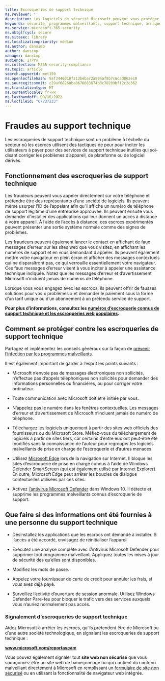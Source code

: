 ```yaml
---
title: Escroqueries de support technique
ms.reviewer: ''
description: Les logiciels de sécurité Microsoft peuvent vous protéger contre les escroqueries de support technique qui prétend rechercher des programmes malveillants ou des virus, puis vous montre de fausses détections et avertissements.
keywords: sécurité, programmes malveillants, support technique, arnaque, protection, astuce, usurpation, faux, messages d’erreur, rapport, logiciel de sécurité non autorisés, faux, antivirus, logiciel faux, non autorisés, menaces, frais de suppression, frais de suppression, mise à niveau, payer pour la suppression, installer la version complète, essai, beaucoup de menaces, scanneur, analyse, propre, ordinateur, sécurité, programme, xp sécurité à la maison, faux Microsoft, activer, activer l’analyse, activer antivirus, avertissements, fenêtres contextuelles, avertissements de sécurité, sécurité pop-ups techniques de support escroqueries,  fausse notification d’erreur Microsoft, alerte de virus faux, expiration de produit faux, activation de Faux Windows, pages web escroquerie, numéros de téléphone arnaque, numéros de téléphone, MMPC, WDSI, Centre de protection Microsoft contre les programmes malveillants, tech support scam numbers
ms.service: microsoft-365-security
ms.mktglfcycl: secure
ms.sitesec: library
ms.localizationpriority: medium
ms.author: dansimp
author: dansimp
manager: dansimp
audience: ITPro
ms.collection: M365-security-compliance
ms.topic: article
search.appverid: met150
ms.openlocfilehash: 9af3446010f213beba72a894af8b7c6cad862ec0
ms.sourcegitcommit: c29af68260ba8676083674b3c70209bff2c2e362
ms.translationtype: MT
ms.contentlocale: fr-FR
ms.lasthandoff: 09/16/2022
ms.locfileid: "67737233"
---
```

# <a name="tech-support-scams"></a>Fraudes au support technique

Les escroqueries de support technique sont un problème à l’échelle du secteur où les escrocs utilisent des tactiques de peur pour inciter les utilisateurs à payer pour des services de support technique inutiles qui soi-disant corriger les problèmes d’appareil, de plateforme ou de logiciel dérivés.

## <a name="how-tech-support-scams-work"></a>Fonctionnement des escroqueries de support technique

Les fraudeurs peuvent vous appeler directement sur votre téléphone et prétendre être des représentants d’une société de logiciels. Ils peuvent même usurper l’ID de l’appelant afin qu’il affiche un numéro de téléphone de support légitime d’une entreprise approuvée. Ils peuvent ensuite vous demander d’installer des applications qui leur donnent un accès à distance à votre appareil. À l’aide de l’accès à distance, ces escrocs expérimentés peuvent présenter une sortie système normale comme des signes de problèmes.

Les fraudeurs peuvent également lancer le contact en affichant de faux messages d’erreur sur les sites web que vous visitez, en affichant les numéros de support et en vous demandant d’appeler. Ils peuvent également mettre votre navigateur en plein écran et afficher des messages contextuels qui ne disparaîtront pas, ce qui verrouille essentiellement votre navigateur. Ces faux messages d’erreur visent à vous inciter à appeler une assistance technique indiquée. Notez que les messages d’erreur et d’avertissement Microsoft n’incluent jamais de numéros de téléphone.

Lorsque vous vous engagez avec les escrocs, ils peuvent offrir de fausses solutions pour vos « problèmes » et demander le paiement sous la forme d’un tarif unique ou d’un abonnement à un prétendu service de support.

**Pour plus d’informations, consultez les [numéros d’escroquerie connus de support technique et les escroqueries web populaires](https://support.microsoft.com/help/4013405/windows-protect-from-tech-support-scams).**

## <a name="how-to-protect-against-tech-support-scams"></a>Comment se protéger contre les escroqueries de support technique

Partagez et implémentez les conseils généraux sur la façon de [prévenir l’infection par les programmes malveillants](prevent-malware-infection.md).

Il est également important de garder à l’esprit les points suivants :

* Microsoft n’envoie pas de messages électroniques non sollicités, n’effectue pas d’appels téléphoniques non sollicités pour demander des informations personnelles ou financières, ou pour corriger votre ordinateur.

* Toute communication avec Microsoft doit être initiée par vous.

* N’appelez pas le numéro dans les fenêtres contextuelles. Les messages d’erreur et d’avertissement de Microsoft n’incluent jamais de numéro de téléphone.

* Téléchargez les logiciels uniquement à partir des sites web officiels des fournisseurs ou du Microsoft Store. Méfiez-vous du téléchargement de logiciels à partir de sites tiers, car certains d’entre eux ont peut-être été modifiés sans la connaissance de l’auteur pour regrouper les logiciels malveillants de prise en charge de l’escroquerie et d’autres menaces.

* Utilisez [Microsoft Edge](https://www.microsoft.com/windows/microsoft-edge) lors de la navigation sur Internet. Il bloque les sites d’escroquerie de prise en charge connus à l’aide de Windows Defender SmartScreen (qui est également utilisé par Internet Explorer). En outre, Microsoft Edge peut arrêter les boucles de dialogue contextuelles utilisées par ces sites.

* Activez [l’antivirus Microsoft Defender](/microsoft-365/security/defender-endpoint/microsoft-defender-antivirus-in-windows-10) dans Windows 10. Il détecte et supprime les programmes malveillants connus d’escroquerie de support.

## <a name="what-to-do-if-information-has-been-given-to-a-tech-support-person"></a>Que faire si des informations ont été fournies à une personne du support technique

* Désinstallez les applications que les escrocs ont demandé à installer. Si l’accès a été accordé, envisagez de réinitialiser l’appareil

* Exécutez une analyse complète avec l’Antivirus Microsoft Defender pour supprimer tout programme malveillant. Appliquez toutes les mises à jour de sécurité dès qu’elles sont disponibles.

* Modifiez les mots de passe.

* Appelez votre fournisseur de carte de crédit pour annuler les frais, si vous avez déjà payé.

* Surveillez l’activité d’ouverture de session anormale. Utilisez Windows Defender Pare-feu pour bloquer le trafic vers des services auxquels vous n’auriez normalement pas accès.

### <a name="reporting-tech-support-scams"></a>Signalement d’escroqueries de support technique

Aidez Microsoft à arrêter les escrocs, qu’ils prétendent être de Microsoft ou d’une autre société technologique, en signalant les escroqueries de support technique :

<b>www.microsoft.com/reportascam</b>

Vous pouvez également signaler tout **site web non sécurisé** que vous soupçonnez être un site web de hameçonnage ou qui contient du contenu malveillant directement à Microsoft en remplissant un [formulaire de site non sécurisé](https://www.microsoft.com/wdsi/support/report-unsafe-site) ou en utilisant la fonctionnalité de navigateur web intégrée.